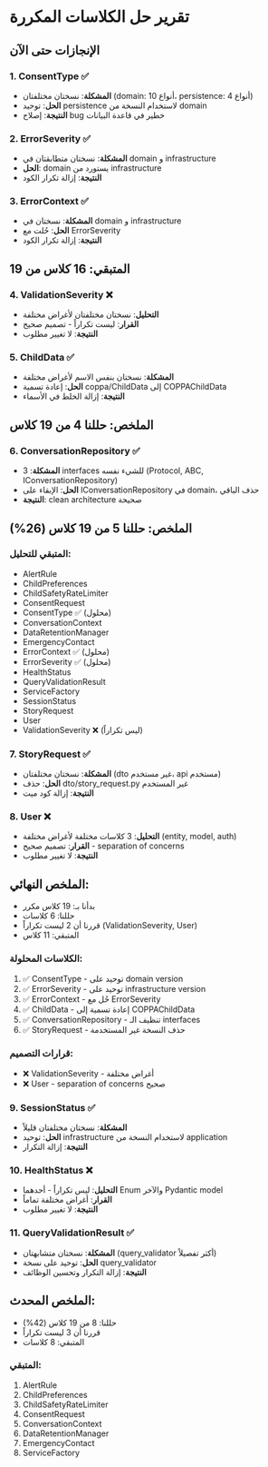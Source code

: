# تقرير حل الكلاسات المكررة

## الإنجازات حتى الآن

### 1. ConsentType ✅
- **المشكلة**: نسختان مختلفتان (domain: 10 أنواع، persistence: 4 أنواع)
- **الحل**: توحيد persistence لاستخدام النسخة من domain
- **النتيجة**: إصلاح bug خطير في قاعدة البيانات

### 2. ErrorSeverity ✅
- **المشكلة**: نسختان متطابقتان في domain و infrastructure
- **الحل**: domain يستورد من infrastructure
- **النتيجة**: إزالة تكرار الكود

### 3. ErrorContext ✅
- **المشكلة**: نسختان في domain و infrastructure
- **الحل**: حُلت مع ErrorSeverity
- **النتيجة**: إزالة تكرار الكود

## المتبقي: 16 كلاس من 19

### 4. ValidationSeverity ❌
- **التحليل**: نسختان مختلفتان لأغراض مختلفة
- **القرار**: ليست تكراراً - تصميم صحيح
- **النتيجة**: لا تغيير مطلوب

### 5. ChildData ✅
- **المشكلة**: نسختان بنفس الاسم لأغراض مختلفة
- **الحل**: إعادة تسمية coppa/ChildData إلى COPPAChildData
- **النتيجة**: إزالة الخلط في الأسماء

## الملخص: حللنا 4 من 19 كلاس

### 6. ConversationRepository ✅
- **المشكلة**: 3 interfaces للشيء نفسه (Protocol, ABC, IConversationRepository)
- **الحل**: الإبقاء على IConversationRepository في domain، حذف الباقي
- **النتيجة**: clean architecture صحيحة

## الملخص: حللنا 5 من 19 كلاس (26%)

### المتبقي للتحليل:
- AlertRule
- ChildPreferences
- ChildSafetyRateLimiter
- ConsentRequest
- ConsentType ✅ (محلول)
- ConversationContext
- DataRetentionManager
- EmergencyContact
- ErrorContext ✅ (محلول)
- ErrorSeverity ✅ (محلول)
- HealthStatus
- QueryValidationResult
- ServiceFactory
- SessionStatus
- StoryRequest
- User
- ValidationSeverity ❌ (ليس تكراراً)

### 7. StoryRequest ✅
- **المشكلة**: نسختان مختلفتان (dto غير مستخدم، api مستخدم)
- **الحل**: حذف dto/story_request.py غير المستخدم
- **النتيجة**: إزالة كود ميت

### 8. User ❌
- **التحليل**: 3 كلاسات مختلفة لأغراض مختلفة (entity, model, auth)
- **القرار**: تصميم صحيح - separation of concerns
- **النتيجة**: لا تغيير مطلوب

## الملخص النهائي:
- بدأنا بـ: 19 كلاس مكرر
- حللنا: 6 كلاسات
- قررنا أن 2 ليست تكراراً (ValidationSeverity, User)
- المتبقي: 11 كلاس

### الكلاسات المحلولة:
1. ✅ ConsentType - توحيد على domain version
2. ✅ ErrorSeverity - توحيد على infrastructure version
3. ✅ ErrorContext - حُل مع ErrorSeverity
4. ✅ ChildData - إعادة تسمية إلى COPPAChildData
5. ✅ ConversationRepository - تنظيف الـ interfaces
6. ✅ StoryRequest - حذف النسخة غير المستخدمة

### قرارات التصميم:
- ❌ ValidationSeverity - أغراض مختلفة
- ❌ User - separation of concerns صحيح

### 9. SessionStatus ✅
- **المشكلة**: نسختان مختلفتان قليلاً
- **الحل**: توحيد infrastructure لاستخدام النسخة من application
- **النتيجة**: إزالة التكرار

### 10. HealthStatus ❌
- **التحليل**: ليس تكراراً - أحدهما Enum والآخر Pydantic model
- **القرار**: أغراض مختلفة تماماً
- **النتيجة**: لا تغيير مطلوب

### 11. QueryValidationResult ✅
- **المشكلة**: نسختان متشابهتان (query_validator أكثر تفصيلاً)
- **الحل**: توحيد على نسخة query_validator
- **النتيجة**: إزالة التكرار وتحسين الوظائف

## الملخص المحدث:
- حللنا: 8 من 19 كلاس (42%)
- قررنا أن 3 ليست تكراراً
- المتبقي: 8 كلاسات

### المتبقي:
1. AlertRule
2. ChildPreferences
3. ChildSafetyRateLimiter
4. ConsentRequest
5. ConversationContext
6. DataRetentionManager
7. EmergencyContact
8. ServiceFactory

